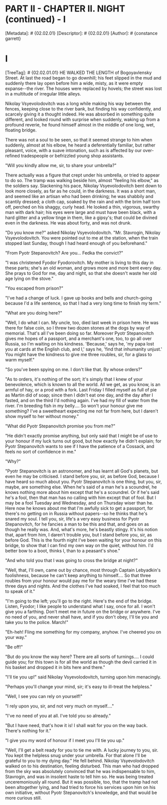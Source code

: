# PART II - CHAPTER II. NIGHT (continued) - I
[Metadata]: # {02.02.01}
[Descriptor]: # {02.02.01}
[Author]: # {constance garrett}
# I
[TreeTag]: # {02.02.01.01}
HE WALKED THE LENGTH of Bogoyavlensky Street. At last the road began to go
downhill; his feet slipped in the mud and suddenly there lay open before him a
wide, misty, as it were empty expanse--the river. The houses were replaced by
hovels; the street was lost in a multitude of irregular little alleys.

Nikolay Vsyevolodovitch was a long while making his way between the fences,
keeping close to the river bank, but finding his way confidently, and scarcely
giving it a thought indeed. He was absorbed in something quite different, and
looked round with surprise when suddenly, waking up from a profound reverie, he
found himself almost in the middle of one long, wet, floating bridge.

There was not a soul to be seen, so that it seemed strange to him when
suddenly, almost at his elbow, he heard a deferentially familiar, but rather
pleasant, voice, with a suave intonation, such as is affected by our
over-refined tradespeople or befrizzled young shop assistants.

"Will you kindly allow me, sir, to share your umbrella?"

There actually was a figure that crept under his umbrella, or tried to appear
to do so. The tramp was walking beside him, almost "feeling his elbow," as the
soldiers say. Slackening his pace, Nikolay Vsyevolodovitch bent down to look
more closely, as far as he could, in the darkness. It was a short man, and
seemed like an artisan who had been drinking; he was shabbily and scantily
dressed; a cloth cap, soaked by the rain and with the brim half torn off,
perched on his shaggy, curly head. He looked a thin, vigorous, swarthy man with
dark hair; his eyes were large and must have been black, with a hard glitter
and a yellow tinge in them, like a gipsy's; that could be divined even in the
darkness. He was about forty, and was not drunk.

"Do you know me?" asked Nikolay Vsyevolodovitch. "Mr. Stavrogin, Nikolay
Vsyevolodovitch. You were pointed out to me at the station, when the train
stopped last Sunday, though I had heard enough of you beforehand."

"From Pyotr Stepanovitch? Are you... Fedka the convict?"

"I was christened Fyodor Fyodorovitch. My mother is living to this day in these
parts; she's an old woman, and grows more and more bent every day. She prays to
God for me, day and night, so that she doesn't waste her old age lying on the
stove."

"You escaped from prison?"

"I've had a change of luck. I gave up books and bells and church-going because
I'd a life sentence, so that I had a very long time to finish my term."

"What are you doing here?"

"Well, I do what I can. My uncle, too, died last week in prison here. He was
there for false coin, so I threw two dozen stones at the dogs by way of
memorial. That's all I've been doing so far. Moreover Pyotr Stepanovitch gives
me hopes of a passport, and a merchant's one, too, to go all over Russia, so
I'm waiting on his kindness. 'Because,' says he, 'my papa lost you at cards at
the English club, and I,' says he, 'find that inhumanity unjust.' You might
have the kindness to give me three roubles, sir, for a glass to warm myself."

"So you've been spying on me. I don't like that. By whose orders?"

"As to orders, it's nothing of the sort; it's simply that I knew of your
benevolence, which is known to all the world. All we get, as you know, is an
armful of hay, or a prod with a fork. Last Friday I filled myself as full of
pie as Martin did of soap; since then I didn't eat one day, and the day after I
fasted, and on the third I'd nothing again. I've had my fill of water from the
river. I'm breeding fish in my belly.... So won't your honour give me
something? I've a sweetheart expecting me not far from here, but I daren't show
myself to her without money."

"What did Pyotr Stepanovitch promise you from me?"

"He didn't exactly promise anything, but only said that I might be of use to
your honour if my luck turns out good, but how exactly he didn't explain; for
Pyotr Stepanovitch wants to see if I have the patience of a Cossack, and feels
no sort of confidence in me."

"Why?"

"Pyotr Stepanovitch is an astronomer, and has learnt all God's planets, but
even he may be criticised. I stand before you, sir, as before God, because I
have heard so much about you. Pyotr Stepanovitch is one thing, but you, sir,
maybe, are something else. When he's said of a man he's a scoundrel, he knows
nothing more about him except that he's a scoundrel. Or if he's said he's a
fool, then that man has no calling with him except that of fool. But I may be a
fool Tuesday and Wednesday, and on Thursday wiser than he. Here now he knows
about me that I'm awfully sick to get a passport, for there's no getting on in
Russia without papers--so he thinks that he's snared my soul. I tell you, sir,
life's a very easy business for Pyotr Stepanovitch, for he fancies a man to be
this and that, and goes on as though he really was. And, what's more, he's
beastly stingy. It's his notion that, apart from him, I daren't trouble you,
but I stand before you, sir, as before God. This is the fourth night I've been
waiting for your honour on this bridge, to show that I can find my own way on
the quiet, without him. I'd better bow to a boot, thinks I, than to a peasant's
shoe."

"And who told you that I was going to cross the bridge at night?"

"Well, that, I'll own, came out by chance, most through Captain Lebyadkin's
foolishness, because he can't keep anything to himself.... So that three
roubles from your honour would pay me for the weary time I've had these three
days and nights. And the clothes I've had soaked, I feel that too much to speak
of it."

"I'm going to the left; you'll go to the right. Here's the end of the bridge.
Listen, Fyodor; I like people to understand what I say, once for all. I won't
give you a farthing. Don't meet me in future on the bridge or anywhere. I've no
need of you, and never shall have, and if you don't obey, I'll tie you and take
you to the police. March!"

"Eh-heh! Fling me something for my company, anyhow. I've cheered you on your
way."

"Be off!"

"But do you know the way here? There are all sorts of turnings.... I could
guide you; for this town is for all the world as though the devil carried it in
his basket and dropped it in bits here and there."

"I'll tie you up!" said Nikolay Vsyevolodovitch, turning upon him menacingly.

"Perhaps you'll change your mind, sir; it's easy to ill-treat the helpless."

"Well, I see you can rely on yourself!"

"I rely upon you, sir, and not very much on myself...."

"I've no need of you at all. I've told you so already."

"But I have need, that's how it is! I shall wait for you on the way back.
There's nothing for it."

"I give you my word of honour if I meet you I'll tie you up."

"Well, I'll get a belt ready for you to tie me with. A lucky journey to you,
sir. You kept the helpless snug under your umbrella. For that alone I'll be
grateful to you to my dying day." He fell behind. Nikolay Vsyevolodovitch
walked on to his destination, feeling disturbed. This man who had dropped from
the sky was absolutely convinced that he was indispensable to him, Stavrogin,
and was in insolent haste to tell him so. He was being treated unceremoniously
all round. But it was possible, too, that the tramp had not been altogether
lying, and had tried to force his services upon him on his own initiative,
without Pyotr Stepanovitch's knowledge, and that would be more curious still.

